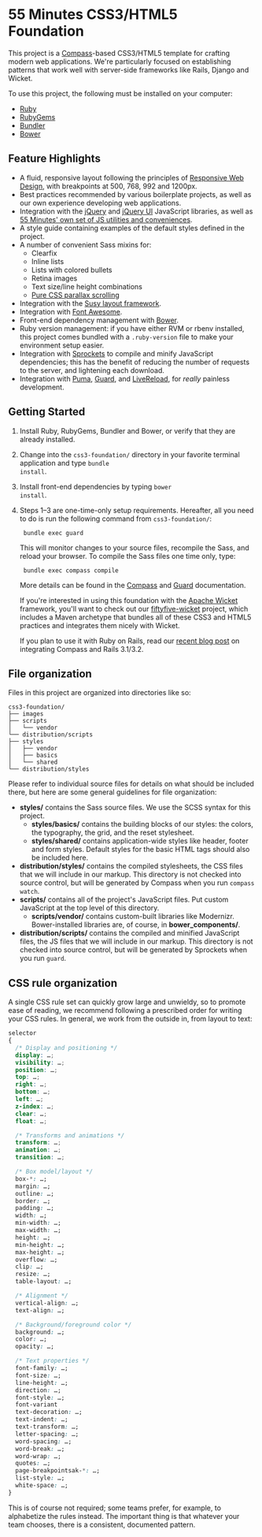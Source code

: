 # 55 Minutes CSS3/HTML5 Foundation #

This project is a [Compass](http://compass-style.org/ "Compass Home | Compass Documentation")-based CSS3/HTML5 template for crafting modern web applications. We're particularly focused on establishing patterns that work well with server-side frameworks like Rails, Django and Wicket.

To use this project, the following must be installed on your computer:

* [Ruby](http://www.ruby-lang.org/en/)
* [RubyGems](http://rubygems.org/)
* [Bundler](http://gembundler.com/)
* [Bower](http://bower.io)

## Feature Highlights ##

* A fluid, responsive layout following the principles of [Responsive Web Design](http://www.abookapart.com/products/responsive-web-design "A Book Apart, Responsive Web Design"), with breakpoints at 500, 768, 992 and 1200px.
* Best practices recommended by various boilerplate projects, as well as our own experience developing web applications.
* Integration with the [jQuery](http://jquery.com/ "jQuery: The Write Less, Do More, JavaScript Library") and [jQuery UI](http://jqueryui.com/ "jQuery UI - Home") JavaScript libraries, as well as [55 Minutes' own set of JS utilities and conveniences](https://github.com/55minutes/fiftyfive-util-js/).
* A style guide containing examples of the default styles defined in the project.
* A number of convenient Sass mixins for:
    * Clearfix
    * Inline lists
    * Lists with colored bullets
    * Retina images
    * Text size/line height combinations
    * [Pure CSS parallax scrolling](http://keithclark.co.uk/articles/pure-css-parallax-websites/ "Pure CSS Parallax Websites by Keith Clark")
* Integration with the [Susy layout framework](http://susy.oddbird.net).
* Integration with [Font Awesome](http://fontawesome.io "Font Awesome, the iconic font and CSS toolkit").
* Front-end dependency management with [Bower](http://bower.io "Bower").
* Ruby version management: if you have either RVM or rbenv installed, this project comes bundled with a `.ruby-version` file to make your environment setup easier.
* Integration with [Sprockets](https://github.com/sstephenson/sprockets) to compile and minify JavaScript dependencies; this has the benefit of reducing the number of requests to the server, and lightening each download.
* Integration with [Puma](https://github.com/puma/puma), [Guard](http://guardgem.org ""), and [LiveReload](http://livereload.com "LiveReload"), for *really* painless development.

## Getting Started ##

1. Install Ruby, RubyGems, Bundler and Bower, or verify that they are already installed.
2. Change into the <code>css3-foundation/</code> directory in your favorite terminal application and type <code>bundle install</code>.
3. Install front-end dependencies by typing <code>bower install</code>.
4. Steps 1–3 are one-time-only setup requirements. Hereafter, all you need to do is run the following command from <code>css3-foundation/</code>:

        bundle exec guard

    This will monitor changes to your source files, recompile the Sass, and reload your browser. To compile the Sass files one time only, type:

        bundle exec compass compile

    More details can be found in the [Compass](http://compass-style.org/reference/compass/ "Compass Core Framework | Compass Documentation") and [Guard](http://guardgem.org "") documentation.

    If you're interested in using this foundation with the [Apache Wicket](http://wicket.apache.org/) framework, you'll want to check out our [fiftyfive-wicket](https://github.com/55minutes/fiftyfive-wicket) project, which includes a Maven archetype that bundles all of these CSS3 and HTML5 practices and integrates them nicely with Wicket.

    If you plan to use it with Ruby on Rails, read our [recent blog post](http://blog.55minutes.com/2012/01/getting-compass-to-work-with-rails-31-and-32/) on integrating Compass and Rails 3.1/3.2.

## File organization ##

Files in this project are organized into directories like so:

    css3-foundation/
    ├── images
    ├── scripts
    │   └── vendor
    └── distribution/scripts
    ├── styles
    │   ├── vendor
    │   ├── basics
    │   └── shared
    └── distribution/styles

Please refer to individual source files for details on what should be included there, but here are some general guidelines for file organization:

* **styles/** contains the Sass source files. We use the SCSS syntax for this project.
    * **styles/basics/** contains the building blocks of our styles: the colors, the typography, the grid, and the reset stylesheet.
    * **styles/shared/** contains application-wide styles like header, footer and form styles. Default styles for the basic HTML tags should also be included here.
* **distribution/styles/** contains the compiled stylesheets, the CSS files that we will include in our markup. This directory is not checked into source control, but will be generated by Compass when you run `compass watch`.
* **scripts/** contains all of the project's JavaScript files. Put custom JavaScript at the top level of this directory.
    * **scripts/vendor/** contains custom-built libraries like Modernizr. Bower-installed libraries are, of course, in **bower_components/**.
* **distribution/scripts/** contains the compiled and minified JavaScript files, the JS files that we will include in our markup. This directory is not checked into source control, but will be generated by Sprockets when you run `guard`.

## CSS rule organization ##

A single CSS rule set can quickly grow large and unwieldy, so to promote ease of reading, we recommend following a prescribed order for writing your CSS rules. In general, we work from the outside in, from layout to text:

```css
selector
{
  /* Display and positioning */
  display: …;
  visibility: …;
  position: …;
  top: …;
  right: …;
  bottom: …;
  left: …;
  z-index: …;
  clear: …;
  float: …;

  /* Transforms and animations */
  transform: …;
  animation: …;
  transition: …;

  /* Box model/layout */
  box-*: …;
  margin: …;
  outline: …;
  border: …;
  padding: …;
  width: …;
  min-width: …;
  max-width: …;
  height: …;
  min-height: …;
  max-height: …;
  overflow: …;
  clip: …;
  resize: …;
  table-layout: …;

  /* Alignment */
  vertical-align: …;
  text-align: …;

  /* Background/foreground color */
  background: …;
  color: …;
  opacity: …;

  /* Text properties */
  font-family: …;
  font-size: …;
  line-height: …;
  direction: …;
  font-style: …;
  font-variant
  text-decoration: …;
  text-indent: …;
  text-transform: …;
  letter-spacing: …;
  word-spacing: …;
  word-break: …;
  word-wrap: …;
  quotes: …;
  page-breakpointsak-*: …;
  list-style: …;
  white-space: …;
}
```

This is of course not required; some teams prefer, for example, to alphabetize the rules instead. The important thing is that whatever your team chooses, there is a consistent, documented pattern.

